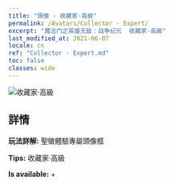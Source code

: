 ```yaml
---
title: "頭像 - 收藏家·高級"
permalink: /Avatars/Collector - Expert/
excerpt: "魔法门之英雄无敌：战争纪元  收藏家·高級"
last_modified_at: 2021-06-07
locale: cn
ref: "Collector - Expert.md"
toc: false
classes: wide
---
```

 ![收藏家·高級](/images/a/avatarFrame_59.png)

## 詳情

 **玩法詳解:** 聖徽體驗專屬頭像框 

 **Tips:** 收藏家·高級 

 **Is available:**  + 

